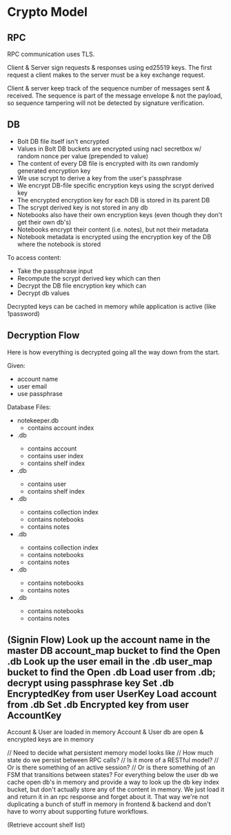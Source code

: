# Crypto Model

## RPC

RPC communication uses TLS.


Client & Server sign requests & responses using ed25519 keys.  The first request
a client makes to the server must be a key exchange request.


Client & server keep track of the sequence number of messages sent & received.
The sequence is part of the message envelope & not the payload, so sequence
tampering will not be detected by signature verification.


## DB

* Bolt DB file itself isn't encrypted
* Values in Bolt DB buckets are encrypted using nacl secretbox w/ random nonce per value (prepended to value)
* The content of every DB file is encrypted with its own randomly generated encryption key
* We use scrypt to derive a key from the user's passphrase
* We encrypt DB-file specific encryption keys using the scrypt derived key
* The encrypted encryption key for each DB is stored in its parent DB
* The scrypt derived key is not stored in any db
* Notebooks also have their own encryption keys (even though they don't get their own db's)
* Notebooks encrypt their content (i.e. notes), but not their metadata
* Notebook metadata is encrypted using the encryption key of the DB where the notebook is stored


To access content:

* Take the passphrase input
* Recompute the scrypt derived key which can then 
* Decrypt the DB file encryption key which can 
* Decrypt db values

Decrypted keys can be cached in memory while application is active (like 1password)


## Decryption Flow

Here is how everything is decrypted going all the way down from the start.


Given:
* account name
* user email
* use passphrase

Database Files:

* notekeeper.db
    - contains account index
* <account UUID>.db
    - contains account
    - contains user index
    - contains shelf index
* <user UUID>.db
    - contains user
    - contains shelf index
* <user owned shelf UUID>.db
    - contains collection index
    - contains notebooks
    - contains notes
* <account owned shelf UUID>.db
    - contains collection index
    - contains notebooks
    - contains notes
* <user owned collection UUID>.db
    - contains notebooks
    - contains notes
* <account owned collection UUID>.db
    - contains notebooks
    - contains notes

(Signin Flow)
Look up the account name in the master DB account_map bucket to find the <account UUID>
Open <account UUID>.db
Look up the user email in the <account UUID>.db user_map bucket to find the <user UUID>
Open <user UUID>.db
Load user from <user UUID>.db; decrypt using passphrase key
Set <user UUID>.db EncryptedKey from user UserKey
Load account from <account UUID>.db
Set <account UUID>.db Encrypted key from user AccountKey
-----
Account & User are loaded in memory
Account & User db are open & encrypted keys are in memory

// Need to decide what persistent memory model looks like
// How much state do we persist between RPC calls?
// Is it more of a RESTful model?
// Or is there something of an active session?
// Or is there something of an FSM that transitions between states?
For everything below the user db we cache open db's in memory and provide a way
to look up the db key index bucket, but don't actually store any of the content
in memory. We just load it and return it in an rpc response and forget about it.
That way we're not duplicating a bunch of stuff in memory in frontend & backend
and don't have to worry about supporting future workflows.

(Retrieve account shelf list)

